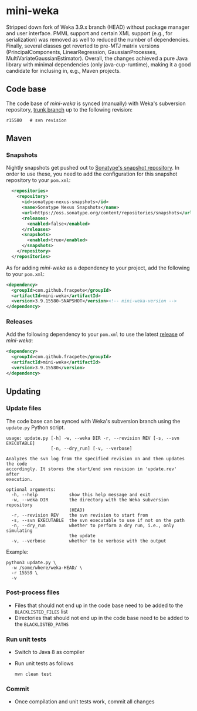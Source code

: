 # mini-weka
Stripped down fork of Weka 3.9.x branch (HEAD) without package manager and user interface.
PMML support and certain XML support (e.g., for serialization) was removed as well to reduced
the number of dependencies. Finally, several classes got reverted to pre-MTJ matrix versions 
(PrincipalComponents, LinearRegression, GaussianProcesses, MultiVariateGaussianEstimator).
Overall, the changes achieved a pure Java library with minimal dependencies (only java-cup-runtime), making it a good candidate for inclusing in, e.g., Maven projects.


## Code base

The code base of *mini-weka* is synced (manually) with Weka's subversion repository, 
[trunk branch](https://svn.cms.waikato.ac.nz/svn/weka/trunk/) up to the following 
revision:

```
r15580   # svn revision
```

## Maven

### Snapshots

Nightly snapshots get pushed out to [Sonatype's snapshot repository](https://oss.sonatype.org/content/repositories/snapshots/com/github/fracpete/mini-weka/). In order to use these, you need
to add the configuration for this snapshot repository to your `pom.xml`:

```xml 
  <repositories>
    <repository>
      <id>sonatype-nexus-snapshots</id>
      <name>Sonatype Nexus Snapshots</name>
      <url>https://oss.sonatype.org/content/repositories/snapshots</url>
      <releases>
        <enabled>false</enabled>
      </releases>
      <snapshots>
        <enabled>true</enabled>
      </snapshots>
    </repository>
  </repositories>
```

As for adding *mini-weka* as a dependency to your project, add the following to your `pom.xml`:

```xml
<dependency>
  <groupId>com.github.fracpete</groupId>
  <artifactId>mini-weka</artifactId>
  <version>3.9.15580-SNAPSHOT</version><!-- mini-weka-version -->
</dependency>
``` 

### Releases

Add the following dependency to your `pom.xml` to use the latest [release](https://search.maven.org/search?q=a:mini-weka) of *mini-weka*:

```xml
<dependency>
  <groupId>com.github.fracpete</groupId>
  <artifactId>mini-weka</artifactId>
  <version>3.9.15580</version>
</dependency>
```

## Updating

### Update files
The code base can be synced with Weka's subversion branch using the `update.py`
Python script.

```
usage: update.py [-h] -w, --weka DIR -r, --revision REV [-s, --svn EXECUTABLE]
                 [-n, --dry_run] [-v, --verbose]

Analyzes the svn log from the specified revision on and then updates the code
accordingly. It stores the start/end svn revision in 'update.rev' after
execution.

optional arguments:
  -h, --help            show this help message and exit
  -w, --weka DIR        the directory with the Weka subversion repository
                        (HEAD)
  -r, --revision REV    the svn revision to start from
  -s, --svn EXECUTABLE  the svn executable to use if not on the path
  -n, --dry_run         whether to perform a dry run, i.e., only simulating
                        the update
  -v, --verbose         whether to be verbose with the output
```

Example:

```commandline
python3 update.py \
  -w /some/where/weka-HEAD/ \
  -r 15559 \ 
  -v
```

### Post-process files

* Files that should not end up in the code base need to be added to the 
  `BLACKLISTED_FILES` list
* Directories that should not end up in the code base need to be added to the
  `BLACKLISTED_PATHS`

### Run unit tests

* Switch to Java 8 as compiler
* Run unit tests as follows

  ```commandline
  mvn clean test
  ```

### Commit

* Once compilation and unit tests work, commit all changes
